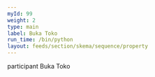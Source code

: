 ```yaml
---
myId: 99
weight: 2
type: main
label: Buka Toko
run_time: /bin/python
layout: feeds/section/skema/sequence/property
---
```

participant Buka Toko

